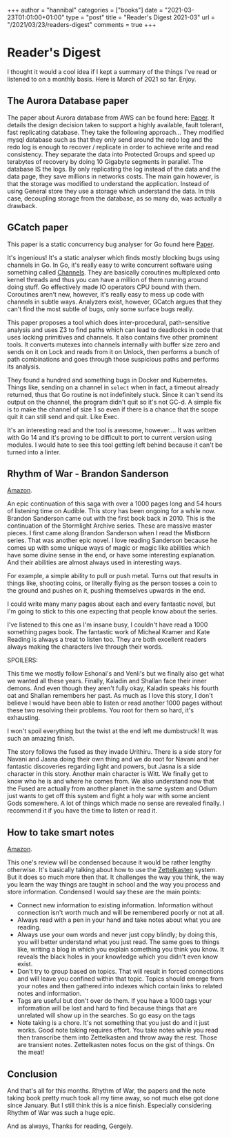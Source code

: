 +++
author = "hannibal"
categories = ["books"]
date = "2021-03-23T01:01:00+01:00"
type = "post"
title = "Reader's Digest 2021-03"
url = "/2021/03/23/readers-digest"
comments = true
+++

# Reader's Digest

I thought it would a cool idea if I kept a summary of the things I've read or listened to on a monthly
basis. Here is March of 2021 so far. Enjoy.

## The Aurora Database paper

The paper about Aurora database from AWS can be found here: [Paper](http://nil.csail.mit.edu/6.824/2020/papers/aurora.pdf).
It details the design decision taken to support a highly available, fault tolerant, fast replicating
database. They take the following approach... They modified mysql database such as that they only send
around the redo log and the redo log is enough to recover / replicate in order to achieve write and
read consistency. They separate the data into Protected Groups and speed up terabytes of recovery by
doing 10 Gigabyte segments in parallel. The database IS the logs. By only replicating the log instead
of the data and the data page, they save millions in networks costs. The main gain however, is that
the storage was modified to understand the application. Instead of using General store they use a storage
which understand the data. In this case, decoupling storage from the database, as so many do, was actually
a drawback.

## GCatch paper

This paper is a static concurrency bug analyser for Go found here [Paper](https://songlh.github.io/paper/gcatch.pdf).

It's ingenious! It's a static analyser which finds mostly blocking bugs using channels in Go. In Go, it's
really easy to write concurrent software using something called [Channels](https://tour.golang.org/concurrency/2).
They are basically coroutines multiplexed onto kernel threads and thus you can have a million of them
running around doing stuff. Go effectively made IO operators CPU bound with them. Coroutines aren't new,
however, it's really easy to mess up code with channels in subtle ways. Analyzers exist, however, GCatch
argues that they can't find the most subtle of bugs, only some surface bugs really.

This paper proposes a tool which does inter-procedural, path-sensitive analysis and uses Z3 to find paths
which can lead to deadlocks in code that uses locking primitives and channels. It also contains five other
prominent tools. It converts mutexes into channels internally with buffer size zero and sends on it on
Lock and reads from it on Unlock, then performs a bunch of path combinations and goes through those
suspicious paths and performs its analysis.

They found a hundred and something bugs in Docker and Kubernetes. Things like, sending on a channel in
`select` when in fact, a timeout already returned, thus that Go routine is not indefinitely stuck. Since
it can't send its output on the channel, the program didn't quit so it's not GC-d. A simple fix is to
make the channel of size 1 so even if there is a chance that the scope quit it can still send and quit.
Like Exec.

It's an interesting read and the tool is awesome, however.... It was written with Go 14 and it's proving to
be difficult to port to current version using modules. I would hate to see this tool getting left behind
because it can't be turned into a linter.

## Rhythm of War - Brandon Sanderson

[Amazon](https://www.amazon.com/Rhythm-War-Stormlight-Archive-Book-ebook/dp/B0826NKZHR).

An epic continuation of this saga with over a 1000 pages long and 54 hours of listening time on Audible.
This story has been ongoing for a while now. Brandon Sanderson came out with the first book back in 2010.
This is the continuation of the Stormlight Archive series. These are massive master pieces. I first came
along Brandon Sanderson when I read the Mistborn series. That was another epic novel. I love reading
Sanderson because he comes up with some unique ways of magic or magic like abilities which have some
divine sense in the end, or have some interesting explanation. And their abilities are almost always
used in interesting ways.

For example, a simple ability to pull or push metal. Turns out that results in things like, shooting
coins, or literally flying as the person tosses a coin to the ground and pushes on it, pushing themselves
upwards in the end.

I could write many many pages about each and every fantastic novel, but I'm going to stick to this one
expecting that people know about the series.

I've listened to this one as I'm insane busy, I couldn't have read a 1000 something pages book.
The fantastic work of Micheal Kramer and Kate Reading is always a treat to listen too. They are both
excellent readers always making the characters live through their words.

SPOILERS:

This time we mostly follow Eshonai's and Venli's but we finally also get what we wanted all these years.
Finally, Kaladin and Shallan face their inner demons. And even though they aren't fully okay, Kaladin
speaks his fourth oat and Shallan remembers her past. As much as I love this story, I don't believe I
would have been able to listen or read another 1000 pages without these two resolving their problems.
You root for them so hard, it's exhausting.

I won't spoil everything but the twist at the end left me dumbstruck! It was such an amazing finish.

The story follows the fused as they invade Urithiru. There is a side story for Navani and Jasna
doing their own thing and we do root for Navani and her fantastic discoveries regarding light and powers,
but Jasna is a side character in this story. Another main character is Witt. We finally get to know
who he is and where he comes from. We also understand now that the Fused are actually from another planet
in the same system and Odium just wants to get off this system and fight a holy war with some ancient Gods
somewhere. A lot of things which made no sense are revealed finally. I recommend it if you have the time
to listen or read it.

## How to take smart notes

[Amazon](https://www.amazon.com/How-Take-Smart-Notes-Nonfiction-ebook/dp/B06WVYW33Y).

This one's review will be condensed because it would be rather lengthy otherwise. It's basically talking about
how to use the [Zettelkasten](https://zettelkasten.de/) system. But it does so much more then that. It challenges
the way you think, the way you learn the way things are taught in school and the way you process and store
information. Condensed I would say these are the main points:

- Connect new information to existing information. Information without connection isn't worth much and will be
remembered poorly or not at all.
- Always read with a pen in your hand and take notes about what you are reading.
- Always use your own words and never just copy blindly; by doing this, you will better understand what you just
read. The same goes to things like, writing a blog in which you explain something you think you know. It reveals
the black holes in your knowledge which you didn't even know exist.
- Don't try to group based on topics. That will result in forced connections and will leave you confined within
that topic. Topics should emerge from your notes and then gathered into indexes which contain links to related
notes and information.
- Tags are useful but don't over do them. If you have a 1000 tags your information will be lost and hard to find
because things that are unrelated will show up in the searches. So go easy on the tags
- Note taking is a chore. It's not something that you just do and it just works. Good note taking requires effort.
You take notes while you read then transcribe them into Zettelkasten and throw away the rest. Those are transient
notes. Zettelkasten notes focus on the gist of things. On the meat!

## Conclusion

And that's all for this months. Rhythm of War, the papers and the note taking book pretty much took all my
time away, so not much else got done since January. But I still think this is a nice finish. Especially
considering Rhythm of War was such a huge epic.

And as always,
Thanks for reading,
Gergely.
